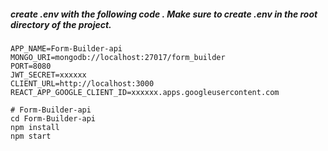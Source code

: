 ##### create .env with the following code . Make sure to create .env in the root directory of the project. 

```
APP_NAME=Form-Builder-api
MONGO_URI=mongodb://localhost:27017/form_builder
PORT=8080
JWT_SECRET=xxxxxx
CLIENT_URL=http://localhost:3000
REACT_APP_GOOGLE_CLIENT_ID=xxxxxx.apps.googleusercontent.com

# Form-Builder-api
cd Form-Builder-api
npm install
npm start


